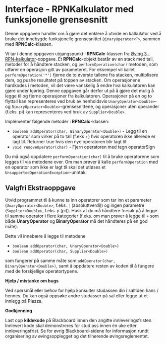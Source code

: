 # Interface - RPNKalkulator med funksjonelle grensesnitt

Denne oppgaven handler om å gjøre det enklere å utvide en kalkulator ved å bruke det innebygde funksjonelle grensesnittet `BinaryOperator<T>`, sammen med **RPNCalc**-klassen.

Vi tar i denne oppgaven utgangspunkt i **RPNCalc**-klassen fra [Øving 3 - RPN-kalkulator](../oving3/RPN.md)-oppgave. Et **RPNCalc**-objekt består av en stack med tall, metoder for å håndtere stacken, og `performOperation(char)` metoden, som utfører en operasjon gitt av parameteret. For eksempel vil kallet `performOperation('*')` fjerne de to øverste tallene fra stacken, multiplisere dem, og pushe resultatet på toppen av stacken. Om operasjonene hardkodes i metoden, vil det være vanskelig å endre hva kalkulatoren kan gjøre under kjøring. Denne oppgaven går derfor ut på å gjøre det mulig å legge til og fjerne operasjoner fra kalkulatoren. Operasjoner på en og to flyttall kan representeres ved bruk av henholdsvis `UnaryOperator<Double>`- og `BinaryOperator<Double>`-grensesnittene, og operasjoner uten operander (f.eks. pi) kan representeres ved bruk av `Supplier<Double>`.

Implementer følgende metoder i **RPNCalc**-klassen:

- `boolean addOperator(char, BinaryOperator<Double>)` - Legg til en operator som virker på to tall (f.eks +) hvis operatoren ikke allerede er lagt til. Returner true hvis den nye operatoren blir lagt til
- `void removeOperator(char)` - Fjern operatoren med tegn operatorSign

Du må også oppdatere `performOperation(char)` til å bruke operatorene som legges til via metodene over. Om man prøver å kalle `performOperation` med en operator som ikke er lagt til skal det utløses et `UnsupportedOperationException`-unntak.

## Valgfri Ekstraoppgave

Utvid programmet til å kunne ta inn operatorer som tar inn et parameter (`UnaryOperator<Double>`, f.eks. `|` (absoluttverdi)) og ingen parametre (`Supplier<Double>`, f.eks. `p` (pi)). Husk at du må håndtere forsøk på å legge til samme operator i flere kategorier (f.eks. om man prøver å legge til `+` som både **UnaryOperator** og **BinaryOperator** må det håndteres på en god måte).

Dette vil innebære å legge til metodene

- `boolean addOperator(char, UnaryOperator<Double>)`
- `boolean addOperator(char, Supplier<Double>)`

som fungerer på samme måte som `addOperator(char, BinaryOperator<Double>)`, samt å oppdatere resten av koden til å fungere med de forskjellige operatortypene.

**Hjelp / mistanke om bugs**

Ved spørsmål eller behov for hjelp konsulter studassen din i saltiden hans / hennes. Du kan også oppsøke andre studasser på sal eller legge ut et innlegg på Piazza.

**Godkjenning**

Last opp **kildekode** på Blackboard innen den angitte innleveringsfristen. Innlevert kode skal demonstreres for stud.ass innen én uke etter innleveringsfrist. Se for øvrig Blackboard-sidene for informasjon rundt organisering av øvingsopplegget og det tilhørende øvingsreglementet.
